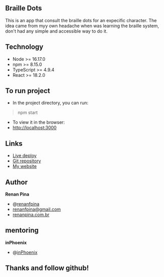 ## Braille Dots

This is an app that consult the braille dots for an expecific character. The idea came from myy own headache when was learning the braille system, don't had any simple and accessible way to do it.


## Technology 

* Node >= 16.17.0
* npm >= 8.15.0
* TypeScript >= 4.9.4
* React >= 18.2.0


## To run project

* In the project directory, you can run:
>npm start
* To view it in the browser:
* [http://localhost:3000](http://localhost:3000) 


## Links

* [Live deploy](https://renanfpina.github.io/braille-dots)
* [Git repository](https://github.com/renanfpina/braille-dots)
* [My website](https://renanpina.com.br)


## Author
**Renan Pina**
* @[renanfpina](https://github.com/renanfpina)
* renanfpina@gmail.com
* [renanpina.com.br](https://renanpina.com.br)


## mentoring
**inPhoenix**
* @[inPhoenix](https://github.com/inPhoenix)


## Thanks and follow github!